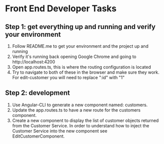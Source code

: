 # Front End Developer Tasks

## Step 1: get everything up and running and verify your environment
1. Follow README.me to get your environment and the project up and running
1. Verify it's running back opening Google Chrome and going to http://localhost:4200
1. Open app.routes.ts, this is where the routing configuration is located
1. Try to navigate to both of these in the browser and make sure they work. For edit-customer you will need to replace ":id" with "1"

## Step 2: development
1. Use Angular-CLI to generate a new component named: customers.
1. Update the app.routes.ts  to have a new route for the customers component.
1. Create a new component to display the list of customer objects returned from the Customer Service. In order to understand how to inject the Customer Service into the new component see EditCustomerComponent.
